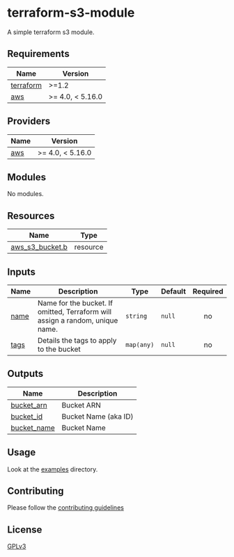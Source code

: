 # terraform-s3-module

A simple terraform s3 module.


<!-- BEGINNING OF PRE-COMMIT-TERRAFORM DOCS HOOK -->
## Requirements

| Name | Version |
|------|---------|
| <a name="requirement_terraform"></a> [terraform](#requirement\_terraform) | >=1.2 |
| <a name="requirement_aws"></a> [aws](#requirement\_aws) | >= 4.0, < 5.16.0 |

## Providers

| Name | Version |
|------|---------|
| <a name="provider_aws"></a> [aws](#provider\_aws) | >= 4.0, < 5.16.0 |

## Modules

No modules.

## Resources

| Name | Type |
|------|------|
| [aws_s3_bucket.b](https://registry.terraform.io/providers/hashicorp/aws/latest/docs/resources/s3_bucket) | resource |

## Inputs

| Name | Description | Type | Default | Required |
|------|-------------|------|---------|:--------:|
| <a name="input_name"></a> [name](#input\_name) | Name for the bucket. If omitted, Terraform will assign a random, unique name. | `string` | `null` | no |
| <a name="input_tags"></a> [tags](#input\_tags) | Details the tags to apply to the bucket | `map(any)` | `null` | no |

## Outputs

| Name | Description |
|------|-------------|
| <a name="output_bucket_arn"></a> [bucket\_arn](#output\_bucket\_arn) | Bucket ARN |
| <a name="output_bucket_id"></a> [bucket\_id](#output\_bucket\_id) | Bucket Name (aka ID) |
| <a name="output_bucket_name"></a> [bucket\_name](#output\_bucket\_name) | Bucket Name |
<!-- END OF PRE-COMMIT-TERRAFORM DOCS HOOK -->


## Usage

Look at the [examples](https://github.com/jdxlabs/terraform-s3-module/tree/main/examples) directory.


## Contributing

Please follow the [contributing guidelines](https://github.com/jdxlabs/terraform-s3-module/tree/main/CONTRIBUTING.md)


## License
[GPLv3](https://www.gnu.org/licenses/gpl-3.0.html)
